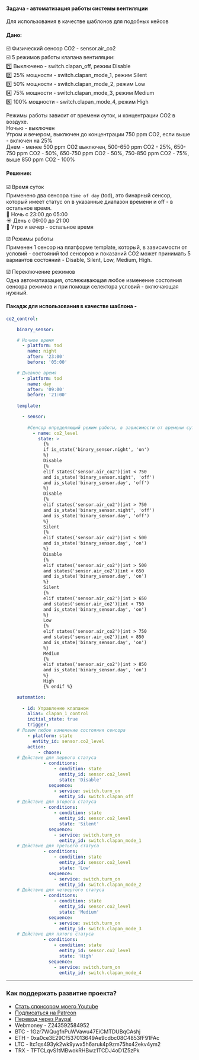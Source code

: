 #### Задача - автоматизация работы системы вентиляции

Для использования в качестве шаблонов для подобных кейсов     

#### Дано:    
:ballot_box_with_check: Физический сенсор СО2 - sensor.air_co2    
:ballot_box_with_check: 5 режимов работы клапана вентиляции:    
:one: Выключено - switch.clapan_off, режим Disable    
:two: 25% мощности - switch.clapan_mode_1, режим Silent    
:three: 50% мощности - switch.clapan_mode_2, режим Low    
:four: 75% мощности - switch.clapan_mode_3, режим Medium    
:five: 100% мощности - switch.clapan_mode_4, режим High    

Режимы работы зависит от времени суток, и концентрации СО2 в воздухе.    
Ночью - выключен    
Утром и вечером, выключен до концентрации 750 ppm CO2, если выше - включен на 25%    
Днем - менее 500 ppm CO2 выключен, 500-650 ppm CO2 - 25%, 650-750 ppm CO2 - 50%, 650-750 ppm CO2 - 50%, 750-850 ppm CO2 - 75%, выше 850 ppm CO2 - 100%    

#### Решение:    
:ballot_box_with_check: Время суток    
Применено два сенсора `time of day` (tod), это бинарный сенсор, который имеет статус on в указанные диапазон времени и off - в остальное время.    
:crescent_moon: Ночь с 23:00 до 05:00    
:sunny: День с 09:00 до 21:00    
:city_sunrise: Утро и вечер - остальное время    

:ballot_box_with_check: Режимы работы    
Применен 1 сенсор на платформе template, который, в зависимости от условий - состояний tod сенсоров и показаний CO2 может принимать 5 вариантов состояний - Disable, Silent, Low, Medium, High.    

:ballot_box_with_check: Переключение режимов    
Одна автоматиазация, отслеживающая любое изменение состояния сенсора режимов и при помощи селектора условий - включающая нужный.    

#### Пакадж для использования в качестве шаблона -     

```yaml
co2_control:

    binary_sensor:

    # Ночное время 
      - platform: tod
        name: night
        after: '23:00'
        before: '05:00'

    # Дневное время 
      - platform: tod
        name: day
        after: '09:00'
        before: '21:00'
        
    template:

      - sensor:
    
        #Сенсор определяющий режим работы, в зависимости от времени суток и значения С02
          - name: co2_level
            state: >
              {% 
              if is_state('binary_sensor.night', 'on') 
              %}
              Disable
              {% 
              elif states('sensor.air_co2')|int < 750
              and is_state('binary_sensor.night', 'off')
              and is_state('binary_sensor.day', 'off') 
              %}
              Disable
              {% 
              elif states('sensor.air_co2')|int > 750
              and is_state('binary_sensor.night', 'off')
              and is_state('binary_sensor.day', 'off') 
              %}
              Silent
              {% 
              elif states('sensor.air_co2')|int < 500
              and is_state('binary_sensor.day', 'on') 
              %}
              Disable
              {% 
              elif states('sensor.air_co2')|int > 500
              and states('sensor.air_co2')|int < 650 
              and is_state('binary_sensor.day', 'on') 
              %}
              Silent
              {% 
              elif states('sensor.air_co2')|int > 650
              and states('sensor.air_co2')|int < 750 
              and is_state('binary_sensor.day', 'on') 
              %}
              Low
              {% 
              elif states('sensor.air_co2')|int > 750
              and states('sensor.air_co2')|int < 850 
              and is_state('binary_sensor.day', 'on') 
              %}
              Medium
              {% 
              elif states('sensor.air_co2')|int > 850 
              and is_state('binary_sensor.day', 'on') 
              %}
              High
              {% endif %}

    automation:
    
      - id: Управление клапаном
        alias: clapan_1_control
        initial_state: true
        trigger:
    # Ловим любое изменение состояния сенсора
        - platform: state
          entity_id: sensor.co2_level
        action:
            - choose:
    # Действие для первого статуса
              - conditions:
                  - condition: state
                    entity_id: sensor.co2_level
                    state: 'Disable'
                sequence:
                  - service: switch.turn_on
                    entity_id: switch.clapan_off
    # Действие для второго статуса
              - conditions:
                  - condition: state
                    entity_id: sensor.co2_level
                    state: 'Silent'
                sequence:
                  - service: switch.turn_on
                    entity_id: switch.clapan_mode_1
    # Действие для третьего статуса
              - conditions:
                  - condition: state
                    entity_id: sensor.co2_level
                    state: 'Low'
                sequence:
                  - service: switch.turn_on
                    entity_id: switch.clapan_mode_2
    # Действие для четвертого статуса
              - conditions:
                  - condition: state
                    entity_id: sensor.co2_level
                    state: 'Medium'
                sequence:
                  - service: switch.turn_on
                    entity_id: switch.clapan_mode_3
    # Действие для пятого статуса
              - conditions:
                  - condition: state
                    entity_id: sensor.co2_level
                    state: 'High'
                sequence:
                  - service: switch.turn_on
                    entity_id: switch.clapan_mode_4

```
____
### Как поддержать развитие проекта?
* [Стать спонсором моего Youtube](http://kvazis.link/sponsorship)
* [Подписаться на Patreon](http://kvazis.link/patreon)
* [Перевод через Paypal](http://kvazis.link/paypal)
* Webmoney - Z243592584952
* BTC - 1Gzr7WQugfnPuWVawu47EiCMTDUBqCAshj
* ETH - 0xa0ce3E29Cf537013649Ae9cdbc08C4853fF91FAc
* LTC - ltc1qs493yk2wk9ywx5h6aruk4p9zm75hx42ekv4ym2
* TRX - TFTCLqvS1tMBwokRHBwz1TCDJ4oD1Z5zPk